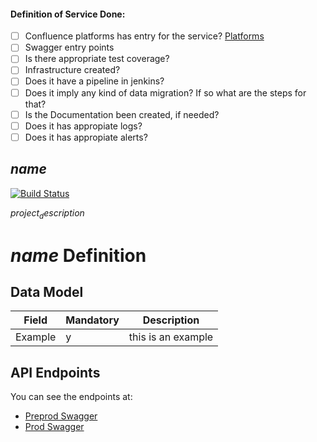 #### Definition of Service Done:
- [ ] Confluence platforms has entry for the service? [Platforms](https://confluence.aws.telegraph.co.uk/display/PLAT/Platforms+Home)
- [ ] Swagger entry points
- [ ] Is there appropriate test coverage?
- [ ] Infrastructure created?
- [ ] Does it have a pipeline in jenkins? 
- [ ] Does it imply any kind of data migration? If so what are the steps for that?
- [ ] Is the Documentation been created, if needed?
- [ ] Does it has appropiate logs?
- [ ] Does it has appropiate alerts?

$name$
-------
[![Build Status](https://jenkins-prod.api-platforms.telegraph.co.uk/job/Pipeline/job/$name$/badge/icon)](https://jenkins-prod.api-platforms.telegraph.co.uk/job/Pipeline/job/$name$/)

$project_description$

# $name$ Definition

## Data Model

|Field|Mandatory|Description|
|:--------------:|:------------|:--------------:|
|Example|y|this is an example|

## API Endpoints

You can see the endpoints at:
- [Preprod Swagger](http://swagger-ui-preprod.api-platforms.telegraph.co.uk/?url=http://platforms-preprod.api-platforms.telegraph.co.uk/$name$/swagger.json)
- [Prod Swagger](http://swagger-ui-prod.api-platforms.telegraph.co.uk/?url=http://platforms-prod.api-platforms.telegraph.co.uk/$name$/swagger.json)
